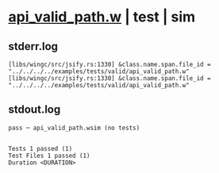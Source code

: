# [api_valid_path.w](../../../../../examples/tests/valid/api_valid_path.w) | test | sim

## stderr.log
```log
[libs/wingc/src/jsify.rs:1330] &class.name.span.file_id = "../../../../examples/tests/valid/api_valid_path.w"
[libs/wingc/src/jsify.rs:1330] &class.name.span.file_id = "../../../../examples/tests/valid/api_valid_path.w"
```

## stdout.log
```log
pass ─ api_valid_path.wsim (no tests)
 
 
Tests 1 passed (1)
Test Files 1 passed (1)
Duration <DURATION>
```

